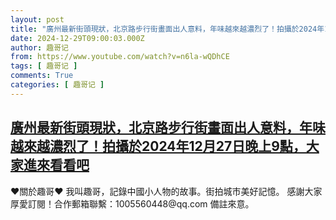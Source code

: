 ```yaml
---
layout: post
title: "廣州最新街頭現狀，北京路步行街畫面出人意料，年味越來越濃烈了！拍攝於2024年12月27日晚上9點，大家進來看看吧"
date: 2024-12-29T09:00:03.000Z
author: 趣哥记
from: https://www.youtube.com/watch?v=n6la-wQDhCE
tags: [ 趣哥记 ]
comments: True
categories: [ 趣哥记 ]
---
```

<!--1735462803000-->
[廣州最新街頭現狀，北京路步行街畫面出人意料，年味越來越濃烈了！拍攝於2024年12月27日晚上9點，大家進來看看吧](https://www.youtube.com/watch?v=n6la-wQDhCE)
------

<div>
♥關於趣哥♥  我叫趣哥，記錄中國小人物的故事。街拍城市美好記憶。  感謝大家厚愛訂閱！合作郵箱聯繫：1005560448@qq.com 備註來意。
</div>
